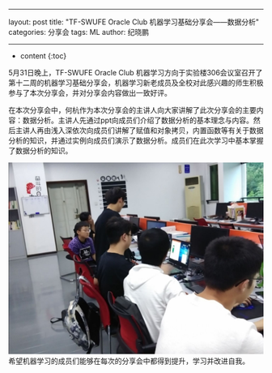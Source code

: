 
---

layout: post
title:  "TF-SWUFE Oracle Club 机器学习基础分享会——数据分析"
categories: 分享会
tags:  ML
author: 纪晓鹏

---
* content
{:toc}


 5月31日晚上，TF-SWUFE Oracle Club 机器学习方向于实验楼306会议室召开了第十二周的机器学习基础分享会，机器学习新老成员及全校对此感兴趣的师生积极参与了本次分享会，并对分享会内容做出一致好评。


在本次分享会中，何杭作为本次分享会的主讲人向大家讲解了此次分享会的主要内容：数据分析。主讲人先通过ppt向成员们介绍了数据分析的基本理念与内容。然后主讲人再由浅入深依次向成员们讲解了赋值和对象拷贝，内置函数等有关于数据分析的知识，并通过实例向成员们演示了数据分析。成员们在此次学习中基本掌握了数据分析的知识。


 


![](/img/2019-05-31.jpg)
希望机器学习的成员们能够在每次的分享会中都得到提升，学习并改进自我。
